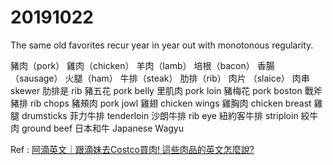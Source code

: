 # 20191022

The same old favorites recur year in year out with monotonous regularity. 



豬肉（pork）
雞肉（chicken）
羊肉（lamb）
 培根（bacon）
香腸（sausage）
火腿（ham）
牛排（steak）
肋排（rib）
肉片 （slaice）
肉串  skewer
肋排是 rib 
豬五花 pork belly
里肌肉 pork loin
豬梅花 pork boston
戰斧豬排 rib chops
豬頰肉 pork jowl
雞翅 chicken wings
雞胸肉 chicken breast
雞腿 drumsticks
菲力牛排 tenderloin
沙朗牛排 rib eye
紐約客牛排 striploin
絞牛肉 ground beef
日本和牛 Japanese Wagyu



Ref : [阿滴英文｜跟滴妹去Costco買肉! 這些肉品的英文怎麼說?](https://www.youtube.com/watch?v=-tH58OdKrls)